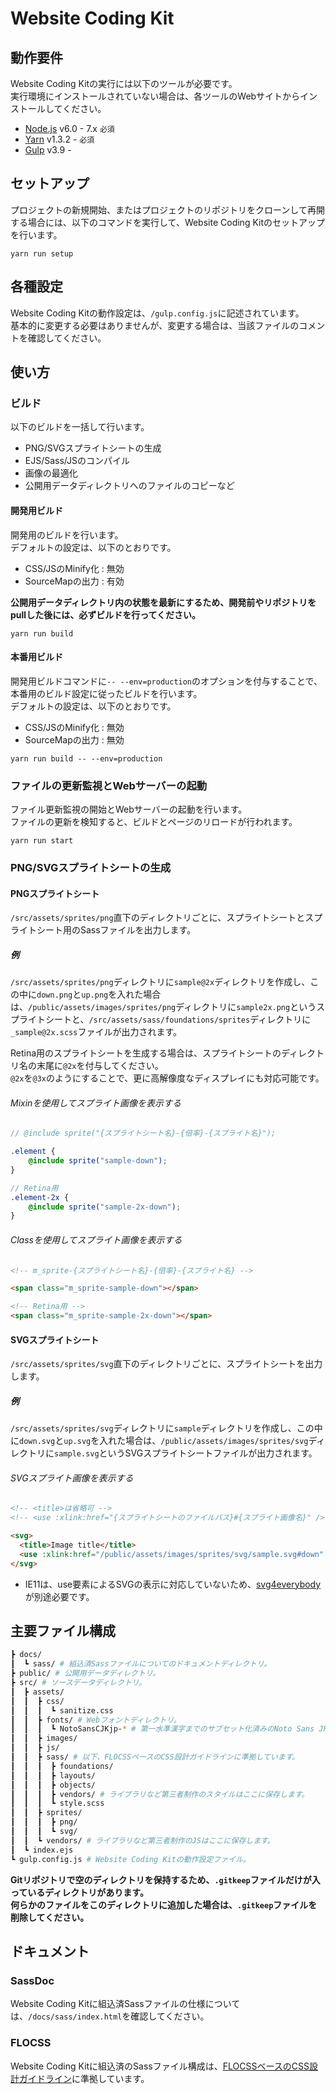 # Website Coding Kit

## 動作要件

Website Coding Kitの実行には以下のツールが必要です。  
実行環境にインストールされていない場合は、各ツールのWebサイトからインストールしてください。

- [Node.js](https://nodejs.org/ja/) v6.0 - 7.x `必須`
- [Yarn](https://yarnpkg.com/) v1.3.2 - `必須`
- [Gulp](http://gulpjs.com/) v3.9 -

## セットアップ

プロジェクトの新規開始、またはプロジェクトのリポジトリをクローンして再開する場合には、以下のコマンドを実行して、Website Coding Kitのセットアップを行います。

```
yarn run setup
```

## 各種設定

Website Coding Kitの動作設定は、`/gulp.config.js`に記述されています。  
基本的に変更する必要はありませんが、変更する場合は、当該ファイルのコメントを確認してください。

## 使い方

### ビルド

以下のビルドを一括して行います。

- PNG/SVGスプライトシートの生成
- EJS/Sass/JSのコンパイル
- 画像の最適化
- 公開用データディレクトリへのファイルのコピーなど

#### 開発用ビルド

開発用のビルドを行います。  
デフォルトの設定は、以下のとおりです。

- CSS/JSのMinify化 : 無効
- SourceMapの出力 : 有効

**公開用データディレクトリ内の状態を最新にするため、開発前やリポジトリをpullした後には、必ずビルドを行ってください。**

```console
yarn run build
```

#### 本番用ビルド

開発用ビルドコマンドに`-- --env=production`のオプションを付与することで、本番用のビルド設定に従ったビルドを行います。  
デフォルトの設定は、以下のとおりです。

- CSS/JSのMinify化 : 無効
- SourceMapの出力 : 無効

```console
yarn run build -- --env=production
```

### ファイルの更新監視とWebサーバーの起動

ファイル更新監視の開始とWebサーバーの起動を行います。  
ファイルの更新を検知すると、ビルドとページのリロードが行われます。

```console
yarn run start
```

### PNG/SVGスプライトシートの生成

#### PNGスプライトシート

`/src/assets/sprites/png`直下のディレクトリごとに、スプライトシートとスプライトシート用のSassファイルを出力します。

##### 例

`/src/assets/sprites/png`ディレクトリに`sample@2x`ディレクトリを作成し、この中に`down.png`と`up.png`を入れた場合は、`/public/assets/images/sprites/png`ディレクトリに`sample2x.png`というスプライトシートと、`/src/assets/sass/foundations/sprites`ディレクトリに`_sample@2x.scss`ファイルが出力されます。

Retina用のスプライトシートを生成する場合は、スプライトシートのディレクトリ名の末尾に`@2x`を付与してください。  
`@2x`を`@3x`のようにすることで、更に高解像度なディスプレイにも対応可能です。

###### Mixinを使用してスプライト画像を表示する

```scss
// @include sprite("{スプライトシート名}-{倍率}-{スプライト名}");

.element {
	@include sprite("sample-down");
}

// Retina用
.element-2x {
	@include sprite("sample-2x-down");
}
```

###### Classを使用してスプライト画像を表示する

```html
<!-- m_sprite-{スプライトシート名}-{倍率}-{スプライト名} -->

<span class="m_sprite-sample-down"></span>

<!-- Retina用 -->
<span class="m_sprite-sample-2x-down"></span>
```

#### SVGスプライトシート

`/src/assets/sprites/svg`直下のディレクトリごとに、スプライトシートを出力します。

##### 例

`/src/assets/sprites/svg`ディレクトリに`sample`ディレクトリを作成し、この中に`down.svg`と`up.svg`を入れた場合は、`/public/assets/images/sprites/svg`ディレクトリに`sample.svg`というSVGスプライトシートファイルが出力されます。

###### SVGスプライト画像を表示する

```html
<!-- <title>は省略可 -->
<!-- <use :xlink:href="{スプライトシートのファイルパス}#{スプライト画像名}" /> -->

<svg>
  <title>Image title</title>
  <use :xlink:href="/public/assets/images/sprites/svg/sample.svg#down" />
</svg>
```

- IE11は、use要素によるSVGの表示に対応していないため、[svg4everybody](https://github.com/jonathantneal/svg4everybody)が別途必要です。

## 主要ファイル構成

```sh
┣ docs/
┃  ┗ sass/ # 組込済Sassファイルについてのドキュメントディレクトリ。
┣ public/ # 公開用データディレクトリ。
┣ src/ # ソースデータディレクトリ。
┃  ┣ assets/
┃  ┃  ┣ css/
┃  ┃  ┃  ┗ sanitize.css
┃  ┃  ┣ fonts/ # Webフォントディレクトリ。
┃  ┃  ┃  ┗ NotoSansCJKjp-* # 第一水準漢字までのサブセット化済みのNoto Sans JPのWebフォントファイル。
┃  ┃  ┣ images/
┃  ┃  ┣ js/
┃  ┃  ┣ sass/ # 以下、FLOCSSベースのCSS設計ガイドラインに準拠しています。
┃  ┃  ┃  ┣ foundations/
┃  ┃  ┃  ┣ layouts/
┃  ┃  ┃  ┣ objects/
┃  ┃  ┃  ┣ vendors/ # ライブラリなど第三者制作のスタイルはここに保存します。
┃  ┃  ┃  ┗ style.scss
┃  ┃  ┣ sprites/
┃  ┃  ┃  ┣ png/
┃  ┃  ┃  ┗ svg/
┃  ┃  ┗ vendors/ # ライブラリなど第三者制作のJSはここに保存します。
┃  ┗ index.ejs
┗ gulp.config.js # Website Coding Kitの動作設定ファイル。
```

**Gitリポジトリで空のディレクトリを保持するため、`.gitkeep`ファイルだけが入っているディレクトリがあります。  
何らかのファイルをこのディレクトリに追加した場合は、`.gitkeep`ファイルを削除してください。**

## ドキュメント

### SassDoc

Website Coding Kitに組込済Sassファイルの仕様については、`/docs/sass/index.html`を確認してください。

### FLOCSS

Website Coding Kitに組込済のSassファイル構成は、[FLOCSSベースのCSS設計ガイドライン](https://github.com/iwbc/guide-css-design)に準拠しています。
